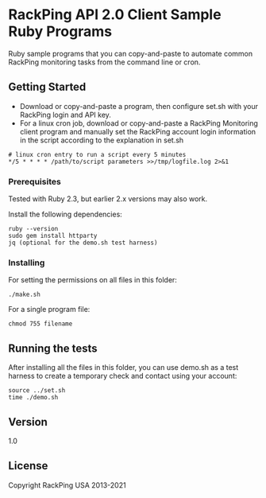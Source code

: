 # RackPing API 2.0 Client Sample Ruby Programs

Ruby sample programs that you can copy-and-paste to automate common RackPing monitoring tasks from the command line or cron.

## Getting Started

* Download or copy-and-paste a program, then configure set.sh with your RackPing login and API key.
* For a linux cron job, download or copy-and-paste a RackPing Monitoring client program and manually set the RackPing account login information in the script according to the explanation in set.sh

```
# linux cron entry to run a script every 5 minutes
*/5 * * * * /path/to/script parameters >>/tmp/logfile.log 2>&1
```

### Prerequisites

Tested with Ruby 2.3, but earlier 2.x versions may also work.

Install the following dependencies:

```
ruby --version
sudo gem install httparty
jq (optional for the demo.sh test harness)
```

### Installing

For setting the permissions on all files in this folder:

```
./make.sh
```

For a single program file:

```
chmod 755 filename
```

## Running the tests

After installing all the files in this folder, you can use demo.sh as a test harness to create a temporary check and contact using your account:

```
source ../set.sh
time ./demo.sh
```

## Version

1.0

## License

Copyright RackPing USA 2013-2021

